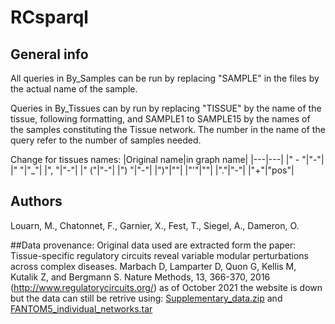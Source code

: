 # RCsparql

## General info
All queries in By_Samples can be run by replacing "SAMPLE" in the files by the actual name of the sample.

Queries in By_Tissues can by run by replacing "TISSUE" by the name of the tissue, following formatting, and SAMPLE1 to SAMPLE15 by the names of the samples constituting the Tissue network. The number in the name of the query refer to the number of samples needed.

Change for tissues names:
|Original name|in graph name|
|---|---|
|" - "|"-"|
|" "|"_"|
|", "|"-"|
|" ("|"-"|
|") "|"-"| 
|")"|""| 
|"'"|""| 
|"."|"-"| 
|"+"|"pos"| 

## Authors
Louarn, M., Chatonnet, F., Garnier, X., Fest, T., Siegel, A., Dameron, O.

##Data provenance:
Original data used are extracted form the paper: Tissue-specific regulatory circuits reveal variable modular perturbations across complex diseases. Marbach D, Lamparter D, Quon G, Kellis M, Kutalik Z, and Bergmann S. Nature Methods, 13, 366-370, 2016 (http://www.regulatorycircuits.org/) as of October 2021 the website is down but the data can still be retrive using:
<a href="https://web.archive.org/web/20190905164203/http://www2.unil.ch/cbg/regulatorycircuits/Supplementary_data.zip">Supplementary_data.zip</a>
 and <a href="https://web.archive.org/web/20190905164203/http://www2.unil.ch/cbg/regulatorycircuits/FANTOM5_individual_networks.tar">FANTOM5_individual_networks.tar</a>
